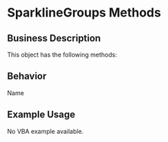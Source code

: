 # SparklineGroups Methods

## Business Description
This object has the following methods:

## Behavior
Name

## Example Usage
No VBA example available.